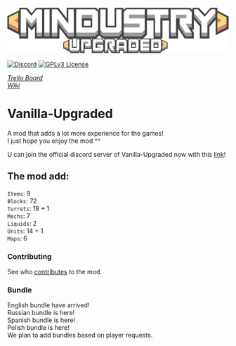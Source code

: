 ![Logo](sprites-override/ui/logo.png) 

[![Discord](https://img.shields.io/discord/730535373306069114)](https://discord.gg/TQpdDKn)
[![GPLv3 License](https://img.shields.io/badge/License-GPL%20v3-yellow.svg)](LICENSE)

_[Trello Board](https://trello.com/b/kT6zadVS/vanilla-upgraded-trello)_
<br>_[Wiki](https://voz8duh.wixsite.com/vanilla-upgraded)_ 

# Vanilla-Upgraded
A mod that adds a lot more experience for the games!
<br>I just hope you enjoy the mod ^^

U can join the official discord server of Vanilla-Upgraded now with this [link](https://discord.gg/TQpdDKn)!

## The mod add: 
`Items`: 9
<br>`Blocks`: 72
<br>`Turrets`: 18 + 1
<br>`Mechs`: 7
<br>`Liquids`: 2
<br>`Units`: 14 + 1
<br>`Maps`: 6

### Contributing

See who [contributes](CONTRIBUTING.md) to the mod.

### Bundle 
English bundle have arrived! 
<br>Russian bundle is here! 
<br>Spanish bundle is here! 
<br>Polish bundle is here!
<br>We plan to add bundles based on player requests. 
